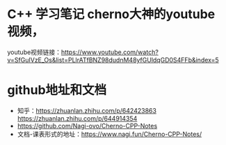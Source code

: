 # C++ 学习笔记 cherno大神的youtube视频，

youtube视频链接：https://www.youtube.com/watch?v=SfGuIVzE_Os&list=PLlrATfBNZ98dudnM48yfGUldqGD0S4FFb&index=5

# github地址和文档

- 知乎：https://zhuanlan.zhihu.com/p/642423863  https://zhuanlan.zhihu.com/p/644914354
- https://github.com/Nagi-ovo/Cherno-CPP-Notes
- 文档-课表形式的地址：https://www.nagi.fun/Cherno-CPP-Notes/

